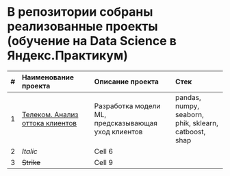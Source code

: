 # В репозитории собраны реализованные проекты (обучение на Data Science в Яндекс.Практикум)
| #  | **Наименование проекта**  | **Описание проекта**| **Стек** |
|:-- |:---------------| :-------------------| :-------------------|
| 1        | [Телеком. Анализ оттока клиентов](https://github.com/Eugene-Glukhov/YP/blob/main/telecom-pr/)        |  Разработка модели ML, <br /> предсказывающая уход клиентов | pandas, numpy, seaborn, <br /> phik, sklearn, catboost, shap        |
| 2         | *Italic*        | Cell 6        | |
| 3         | ~~Strike~~      | Cell 9        | |
